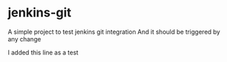 # jenkins-git

A simple project to test jenkins git integration
And it should be triggered by any change

I added this line as a test
